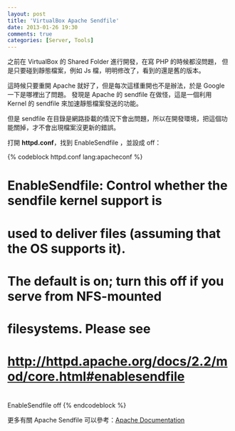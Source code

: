```yaml
---
layout: post
title: 'VirtualBox Apache Sendfile'
date: 2013-01-26 19:30
comments: true
categories: [Server, Tools]
---
```


之前在 VirtualBox 的 Shared Folder 進行開發，在寫 PHP 的時候都沒問題，
但是只要碰到靜態檔案，例如 Js 檔，明明修改了，看到的還是舊的版本。

這時候只要重開 Apache 就好了，但是每次這樣重開也不是辦法，於是 Google 一下是哪裡出了問題。
發現是 Apache 的 sendfile 在做怪，這是一個利用 Kernel 的 sendfile 來加速靜態檔案發送的功能。

但是 sendfile 在目錄是網路掛載的情況下會出問題，所以在開發環境，把這個功能關掉，才不會出現檔案沒更新的錯誤。

打開 **httpd.conf**，找到 EnableSendfile ，並設成 off：

{% codeblock httpd.conf lang:apacheconf %}
#
# EnableSendfile: Control whether the sendfile kernel support is
# used to deliver files (assuming that the OS supports it).
# The default is on; turn this off if you serve from NFS-mounted
# filesystems. Please see
# http://httpd.apache.org/docs/2.2/mod/core.html#enablesendfile
#
EnableSendfile off
{% endcodeblock %}

更多有關 Apache Sendfile 可以參考：[Apache Documentation](http://httpd.apache.org/docs/2.0/mod/core.html#enablesendfile)









